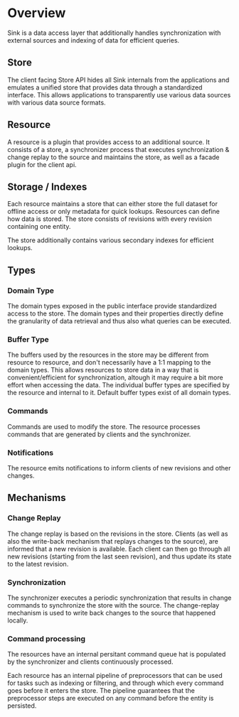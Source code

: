 # Overview

Sink is a data access layer that additionally handles synchronization with external sources and indexing of data for efficient queries.

## Store
The client facing Store API hides all Sink internals from the applications and emulates a unified store that provides data through a standardized interface. 
This allows applications to transparently use various data sources with various data source formats.

## Resource
A resource is a plugin that provides access to an additional source. It consists of a store, a synchronizer process that executes synchronization & change replay to the source and maintains the store, as well as a facade plugin for the client api.

## Storage / Indexes
Each resource maintains a store that can either store the full dataset for offline access or only metadata for quick lookups. Resources can define how data is stored.
The store consists of revisions with every revision containing one entity.

The store additionally contains various secondary indexes for efficient lookups.

## Types
### Domain Type
The domain types exposed in the public interface provide standardized access to the store. The domain types and their properties directly define the granularity of data retrieval and thus also what queries can be executed.

### Buffer Type
The buffers used by the resources in the store may be different from resource to resource, and don't necessarily have a 1:1 mapping to the domain types.
This allows resources to store data in a way that is convenient/efficient for synchronization, altough it may require a bit more effort when accessing the data.
The individual buffer types are specified by the resource and internal to it. Default buffer types exist of all domain types.

### Commands
Commands are used to modify the store. The resource processes commands that are generated by clients and the synchronizer.

### Notifications
The resource emits notifications to inform clients of new revisions and other changes.

## Mechanisms
### Change Replay
The change replay is based on the revisions in the store. Clients (as well as also the write-back mechanism that replays changes to the source), are informed that a new revision is available. Each client can then go through all new revisions (starting from the last seen revision), and thus update its state to the latest revision.

### Synchronization
The synchronizer executes a periodic synchronization that results in change commands to synchronize the store with the source.
The change-replay mechanism is used to write back changes to the source that happened locally.

### Command processing
The resources have an internal persitant command queue hat is populated by the synchronizer and clients continuously processed.

Each resource has an internal pipeline of preprocessors that can be used for tasks such as indexing or filtering, and through which every command goes before it enters the store. The pipeline guarantees that the preprocessor steps are executed on any command before the entity is persisted.

